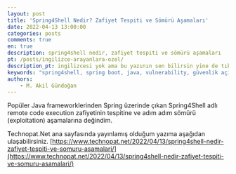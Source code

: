 ```yaml
---
layout: post
title: 'Spring4Shell Nedir? Zafiyet Tespiti ve Sömürü Aşamaları'
date: 2022-04-13 13:00:00
categories: posts
comments: true
en: true
description: spring4shell nedir, zafiyet tespiti ve sömürü aşamaları
pt: /posts/ingilizce-arayanlara-ozel/
description_pt: ingilizcesi yok ama bu yazının sen bilirsin yine de tıkla inanmıyorsan
keywords: "spring4shell, spring boot, java, vulnerability, güvenlik açığı, zafiyet tespiti,rce, remote code execution"
authors:
    - M. Akil Gündoğan
---
```


Popüler Java frameworklerinden Spring üzerinde çıkan Spring4Shell adlı remote code execution zafiyetinin tespitine ve adım adım sömürü (exploitation) aşamalarına değindim.

Technopat.Net ana sayfasında yayınlamış olduğum yazıma aşağıdan ulaşabilirsiniz.
[https://www.technopat.net/2022/04/13/spring4shell-nedir-zafiyet-tespiti-ve-somuru-asamalari/](https://www.technopat.net/2022/04/13/spring4shell-nedir-zafiyet-tespiti-ve-somuru-asamalari/)
